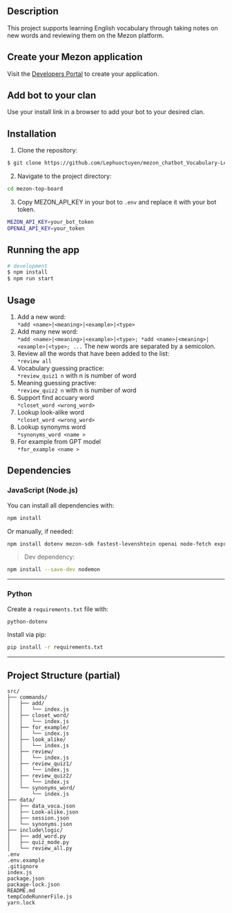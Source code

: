 ## Description
This project supports learning English vocabulary through taking notes on new words and reviewing them on the Mezon platform.
## Create your Mezon application

Visit the [Developers Portal](https://dev-developers.nccsoft.vn/) to create your application.

## Add bot to your clan

Use your install link in a browser to add your bot to your desired clan.

## Installation
1. Clone the repository: 
```bash
$ git clone https://github.com/Lephuoctuyen/mezon_chatbot_Vocabulary-Learning-Support.git
```
2. Navigate to the project directory: 
```bash
cd mezon-top-board
```
3. Copy MEZON_API_KEY in your bot to `.env` and replace it with your bot token.
```bash
MEZON_API_KEY=your_bot_token
OPENAI_API_KEY=your_token
```
## Running the app

```bash
# development
$ npm install
$ npm run start
```
## Usage
1. Add a new word:\
`*add <name>|<meaning>|<example>|<type>`
2. Add many new word:\
`*add <name>|<meaning>|<example>|<type>; *add <name>|<meaning>|<example>|<type>; ...`
The new words are separated by a semicolon.
3. Review all the words that have been added to the list:\
`*review all`
4. Vocabulary guessing practice:\
`*review_quiz1 n`
with n is number of word 
5. Meaning guessing practive:\
`*review_quiz2 n` with n is number of word
6. Support find accuary word\
`*closet_word <wrong_word>`
7. Lookup look-alike word\
`*closet_word <wrong_word>`
8. Lookup synonyms word\
`*synonyms_word <name >`
9. For example from GPT model\
`*for_example <name >`

## Dependencies

### JavaScript (Node.js)

You can install all dependencies with:

```bash
npm install
```

Or manually, if needed:

```bash
npm install dotenv mezon-sdk fastest-levenshtein openai node-fetch express cors node-cron
```

> Dev dependency:

```bash
npm install --save-dev nodemon
```

---

### Python 

Create a `requirements.txt` file with:

```txt
python-dotenv
```

Install via pip:

```bash
pip install -r requirements.txt
```

---


## Project Structure (partial)
```
src/
├── commands/ 
│   ├── add/
│   │   └── index.js
│   ├── closet_word/
│   │   └── index.js
│   ├── for_example/
│   │   └── index.js
│   ├── look_alike/
│   │   └── index.js
│   ├── review/
│   │   └── index.js
│   ├── review_quiz1/
│   │   └── index.js
│   ├── review_quiz2/
│   │   └── index.js
│   └── synonyms_word/
│       └── index.js
├── data/
│   ├── data_voca.json
│   ├── Look-alike.json
│   ├── session.json
│   └── synonyms.json
├── include\logic/
│   ├── add_word.py
│   ├── quiz_mode.py
│   └── review_all.py
.env
.env.example
.gitignore
index.js
package.json
package-lock.json
README.md
tempCodeRunnerFile.js
yarn.lock
```
